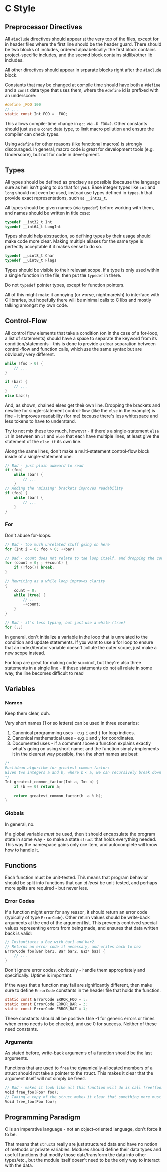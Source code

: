 # C Style

## Preprocessor Directives

All `#include` directives should appear at the very top of the files, except for in header files where the first line should be the header guard. There should be two blocks of includes, ordered alphabetically: the first block contains project-specific includes, and the second block contains stdlib/other lib includes.

All other directives should appear in separate blocks right after the `#include` block.

Constants that may be changed at compile time should have both a `#define` and a `const` data type that uses them, where the `#define` id is prefixed with an underscore:

```C
#define _FOO 100
// ...
static const Int FOO = _FOO;
```

This allows compile-time change in `gcc` via `-D_FOO=?`. Other constants should just use a `const` data type, to limit macro pollution and ensure the compiler can check types.

Using `#define` for other reasons (like functional macros) is strongly discouraged. In general, macro code is great for development tools (e.g. Underscore), but not for code in development.

## Types

All types should be defined as precisely as possible (because the language sure as hell isn't going to do that for you). Base integer types like `int` and `long` should not even be used, instead use types defined in `types.h` that provide exact representations, such as `__int32_t`.

All types should be given names (via `typedef`) before working with them, and names should be written in title case:

```C
typedef __int32_t Int
typedef __int64_t LongInt
```

Types should help abstraction, so defining types by their usage should make code more clear. Making multiple aliases for the same type is perfectly acceptable if it makes sense to do so.

```C
typedef __uint8_t Char
typedef __uint8_t Flags
```

Types should be visible to their relevant scope. If a type is only used within a single function in the file, then put the `typedef` in there.

Do not `typedef` pointer types, except for function pointers.

All of this might make it annoying (or worse, nightmareish) to interface with C libraries, but hopefully there will be minimal calls to C libs and mostly talking amongst my own code.

## Control-Flow

All control flow elements that take a condition (on in the case of a for-loop, a list of statements) should have a space to separate the keyword from its condition/statements - this is done to provide a clear separation between control-flow and function calls, which use the same syntax but are obviously very different.

```C
while (foo > 0) {
	// ...
}
```
```C
if (bar) {
	// ...
}
else baz();
```

And, as shown, chained elses get their own line. Dropping the brackets and newline for single-statement control-flow (like the `else` in the example) is fine - it improves readability (for me) because there's less whitespace and less tokens to have to understand.

Try to not mix these too much, however - if there's a single-statement `else if` in between an `if` and `else` that each have multiple lines, at least give the statement of the `else if` its own line.

Along the same lines, don't make a multi-statement control-flow block inside of a single-statement one.

```C
// Bad - just plain awkward to read
if (foo)
	while (bar) {
		// ...
	}
// Adding the "missing" brackets improves readability
if (foo) {
	while (bar) {
		// ...
	}
}
```

### For

Don't abuse for-loops.

```C
// Bad - too much unrelated stuff going on here
for (Int i = 0; foo > 0; ++bar)
```

```C
// Bad - count does not relate to the loop itself, and dropping the condition creates a subtle infinite loop
for (count = 0; ; ++count) {
	if (!foo()) break;
}

// Rewriting as a while loop improves clarity
{
	count = 0;
	while (true) {
		// ...
		++count;
	}
}
```

```C
// Bad - it's less typing, but just use a while (true)
for (;;)
```

In general, don't initialize a variable in the loop that is unrelated to the condition and update statements. If you want to use a for loop to ensure that an index/iterator variable doesn't pollute the outer scope, just make a new scope instead.

For loop are great for making code succinct, but they're also three statements in a single line - if these statements do not all relate in some way, the line becomes difficult to read.

## Variables

### Names

Keep them clear, duh.

Very short names (1 or so letters) can be used in three scenarios:

1. Canonical programming uses - e.g. `i` and `j` for loop indices.
2. Canonical mathematical uses - e.g. `x` and `y` for coordinates.
3. Documented uses - if a comment above a function explains exactly what's going on using short names and the function simply implements it in the clearest way possible, then the short names are best:

```C
/*
Euclidean algorithm for greatest common factor:
Given two integers a and b, where b < a, we can recursively break down a and b into (a = b, b = a % b) until b is 0, in which case the answer is stored in a.
*/
Int greatest_common_factor(Int a, Int b) {
	if (b == 0) return a;
	
	return greatest_common_factor(b, a % b);
}
```

### Globals

In general, no.

If a global variable _must_ be used, then it should encapsulate the program state in some way - so make a state `struct` that holds everything needed. This way the namespace gains only one item, and autocomplete will know how to handle it.

## Functions

Each function must be unit-tested. This means that program behavior should be split into functions that can _at least_ be unit-tested, and perhaps more splits are required - but never less.

### Error Codes

If a function might error for any reason, it should return an error code (typically of type `ErrorCode`). Other return values should be write-back arguments at the end of the argument list. This prevents contrived special values representing errors from being made, and ensures that data written back is valid:

```C
// Instantiates a Baz with bar1 and bar2.
// Returns an error code if necessary, and writes back to baz
ErrorCode foo(Bar bar1, Bar bar2, Baz* baz) {
	// ...
}
```

Don't ignore error codes, obviously - handle them appropriately and specifically. Uptime is important.

If the ways that a function may fail are significantly different, then make sure to define `ErrorCode` constants in the header file that holds the function.

```C
static const ErrorCode ERROR_FOO = 1;
static const ErrorCode ERROR_BAR = 2;
static const ErrorCode ERROR_BAZ = 3;
```

These constants should all be positive. Use -1 for generic errors or times when errno needs to be checked, and use 0 for success. Neither of these need constants.

### Arguments

As stated before, write-back arguments of a function should be the last arguments.

Functions that are used to `free` the dynamically-allocated members of a struct should not take a pointer to the struct. This makes it clear that the argument itself will not simply be freed.

```C
// Bad - makes it look like all this function will do is call free(foo)
Void free_foo(Foo* foo);
// Taking a copy of the struct makes it clear that something more must be going on
Void free_foo(Foo foo);
```

## Programming Paradigm

C is an imperative language - not an object-oriented language, don't force it to be.

That means that `struct`s really are just structured data and have no notion of methods or private variables. Modules should define their data types and useful functions that modify those data/transform the data into other types/etc., but the module itself doesn't need to be the only way to interact with the data.